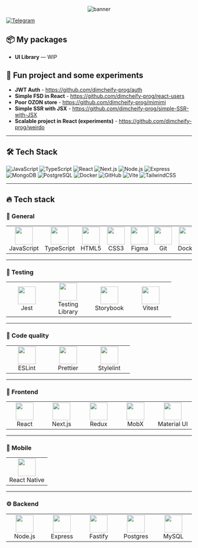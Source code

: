  
<!-- Баннер / заголовок -->
<p align="center">
  <img src="https://capsule-render.vercel.app/api?text=Here%20we%20go%20again&animation=fadeIn&type=waving&color=gradient&height=200&fontSize=50" alt="banner" />
</p>

[![Telegram](https://img.shields.io/badge/Telegram-@dimcheify-blue?logo=telegram)](https://t.me/@dimcheify)  

## 📦 My packages

- **UI Library** — WIP

## 🚀 Fun project and some experiments

- **JWT Auth** - https://github.com/dimcheify-prog/auth
- **Simple FSD in React** - https://github.com/dimcheify-prog/react-users
- **Poor OZON store** - https://github.com/dimcheify-prog/mimimi
- **Simple SSR with JSX** - https://github.com/dimcheify-prog/simple-SSR-with-JSX
- **Scalable project in React (experiments)** - https://github.com/dimcheify-prog/weirdo

---

## 🛠 Tech Stack

![JavaScript](https://img.shields.io/badge/JavaScript-F7DF1E?logo=javascript&logoColor=000)
![TypeScript](https://img.shields.io/badge/TypeScript-3178C6?logo=typescript&logoColor=fff)
![React](https://img.shields.io/badge/React-61DAFB?logo=react&logoColor=000)
![Next.js](https://img.shields.io/badge/Next.js-000000?logo=next.js)
![Node.js](https://img.shields.io/badge/Node.js-339933?logo=node.js&logoColor=fff)
![Express](https://img.shields.io/badge/Express-000000?logo=express&logoColor=fff)
![MongoDB](https://img.shields.io/badge/MongoDB-47A248?logo=mongodb&logoColor=fff)
![PostgreSQL](https://img.shields.io/badge/PostgreSQL-4169E1?logo=postgresql&logoColor=fff)
![Docker](https://img.shields.io/badge/Docker-2496ED?logo=docker&logoColor=fff)
![GitHub](https://img.shields.io/badge/GitHub-181717?logo=github)
![Vite](https://img.shields.io/badge/Vite-646CFF?logo=vite&logoColor=fff)
![TailwindCSS](https://img.shields.io/badge/TailwindCSS-06B6D4?logo=tailwindcss&logoColor=fff)

---

## 🔥 Tech stack

### 🧩 General
<table>
  <tr>
    <td align="center" width="96"><img src="https://skillicons.dev/icons?i=js" width="48"/><br>JavaScript</td>
    <td align="center" width="96"><img src="https://skillicons.dev/icons?i=ts" width="48"/><br>TypeScript</td>
    <td align="center" width="96"><img src="https://skillicons.dev/icons?i=html" width="48"/><br>HTML5</td>
    <td align="center" width="96"><img src="https://skillicons.dev/icons?i=css" width="48"/><br>CSS3</td>
    <td align="center" width="96"><img src="https://skillicons.dev/icons?i=figma" width="48"/><br>Figma</td>
    <td align="center" width="96"><img src="https://skillicons.dev/icons?i=git" width="48"/><br>Git</td>
    <td align="center" width="96"><img src="https://skillicons.dev/icons?i=docker" width="48"/><br>Docker</td>
  </tr>
</table>

---

### 🧪 Testing
<table>
  <tr>
    <td align="center" width="96">
      <img src="https://skillicons.dev/icons?i=jest" width="48"/><br>Jest
    </td>
    <td align="center" width="96">
      <img src="https://testing-library.com/img/octopus-128x128.png" width="48"/><br>Testing Library
    </td>
    <td align="center" width="96">
      <img src="https://raw.githubusercontent.com/storybookjs/brand/main/badge/badge-storybook.svg" width="48"/><br>Storybook
    </td>
    <td align="center" width="96">
      <img src="https://skillicons.dev/icons?i=vitest" width="48"/><br>Vitest
    </td>
  </tr>
</table>

---

### 🧹 Code quality
<table>
  <tr>
    <td align="center" width="96">
      <img src="https://cdn.jsdelivr.net/gh/devicons/devicon/icons/eslint/eslint-original.svg" width="48"/><br>ESLint
    </td>
    <td align="center" width="96">
      <img src="https://cdn.jsdelivr.net/gh/devicons/devicon/icons/prettier/prettier-original.svg" width="48"/><br>Prettier
    </td>
    <td align="center" width="96">
      <img src="https://upload.wikimedia.org/wikipedia/commons/2/26/Stylelint_logo.svg" width="48"/><br>Stylelint
    </td>
  </tr>
</table>

---

### 🎨 Frontend
<table>
  <tr>
    <td align="center" width="96">
      <img src="https://skillicons.dev/icons?i=react" width="48"/><br>React
    </td>
    <td align="center" width="96">
      <img src="https://skillicons.dev/icons?i=nextjs" width="48"/><br>Next.js
    </td>
    <td align="center" width="96">
      <img src="https://cdn.jsdelivr.net/gh/devicons/devicon/icons/redux/redux-original.svg" width="48"/><br>Redux
    </td>
    <td align="center" width="96">
      <img src="https://raw.githubusercontent.com/simple-icons/simple-icons/develop/icons/mobx.svg" width="48" style="filter:none"/><br>MobX
    </td>
    <td align="center" width="96">
      <img src="https://skillicons.dev/icons?i=materialui" width="48"/><br>Material UI
    </td>
  </tr>
</table>

---

### 📱 Mobile
<table>
  <tr>
    <td align="center" width="96">
      <img src="https://skillicons.dev/icons?i=react" width="48"/><br>React Native
    </td>
  </tr>
</table>

---

### ⚙️ Backend
<table>
  <tr>
    <td align="center" width="96">
      <img src="https://skillicons.dev/icons?i=nodejs" width="48"/><br>Node.js
    </td>
    <td align="center" width="96">
      <img src="https://skillicons.dev/icons?i=express" width="48"/><br>Express
    </td>
    <td align="center" width="96">
      <img src="https://raw.githubusercontent.com/simple-icons/simple-icons/develop/icons/fastify.svg" width="48"/><br>Fastify
    </td>
    <td align="center" width="96">
      <img src="https://skillicons.dev/icons?i=postgres" width="48"/><br>Postgres
    </td>
    <td align="center" width="96">
      <img src="https://skillicons.dev/icons?i=mysql" width="48"/><br>MySQL
    </td>
  </tr>
</table>
